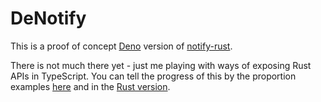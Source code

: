 # DeNotify

This is a proof of concept [Deno](https://deno.land) version of [notify-rust](https://github.com/hoodie/notify-rust/).

There is not much there yet - just me playing with ways of exposing Rust APIs in TypeScript. You can tell the progress of this by the proportion examples [here](https://github.com/hoodie/denotify/tree/master/examples) and in the [Rust version](https://github.com/hoodie/notify-rust/tree/master/examples).
